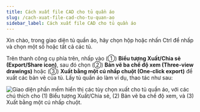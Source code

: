 ```yaml
---
title: Cách xuất file CAD cho tủ quần áo
slug: /cach-xuat-file-cad-cho-tu-quan-ao
sidebar_label: Cách xuất file CAD cho tủ quần áo
---
```


Xin chào, trong giao diện tủ quần áo, hãy chọn hộp hoặc nhấn Ctrl để nhấp và chọn một số hoặc tất cả các tủ.

Trên thanh công cụ phía trên, nhấp vào (①) **Biểu tượng Xuất/Chia sẻ (Export/Share icon)**, sau đó chọn (②) **Bản vẽ ba chế độ xem (Three-view drawings)** hoặc (③) **Xuất bằng một cú nhấp chuột (One-click export)** để xuất các bản vẽ của tủ. Lấy tủ quần áo làm ví dụ, thao tác như sau:

![Giao diện phần mềm hiển thị các tùy chọn xuất cho tủ quần áo, với các chú thích cho (1) Biểu tượng Xuất/Chia sẻ, (2) Bản vẽ ba chế độ xem, và (3) Xuất bằng một cú nhấp chuột.](https://storage.googleapis.com/jegavn_kb/images/3a8f72d7-3761-4176-baf9-462e56e671ee.png)